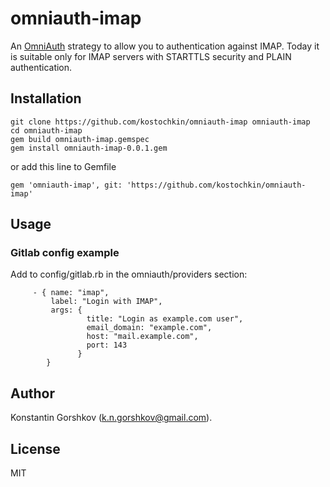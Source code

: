 # omniauth-imap

An [OmniAuth][] strategy to allow you to authentication against IMAP.
Today it is suitable only for IMAP servers with STARTTLS security and PLAIN authentication.

## Installation

```
git clone https://github.com/kostochkin/omniauth-imap omniauth-imap
cd omniauth-imap
gem build omniauth-imap.gemspec
gem install omniauth-imap-0.0.1.gem
```

or add this line to Gemfile

```
gem 'omniauth-imap', git: 'https://github.com/kostochkin/omniauth-imap'
```


## Usage

### Gitlab config example

Add to config/gitlab.rb in the omniauth/providers section:

```
     - { name: "imap",
         label: "Login with IMAP",
         args: {
                 title: "Login as example.com user",
                 email_domain: "example.com",
                 host: "mail.example.com",
                 port: 143
               }
        }
```

## Author

Konstantin Gorshkov (k.n.gorshkov@gmail.com).

## License

MIT

[OmniAuth]: https://github.com/omniauth/omniauth

